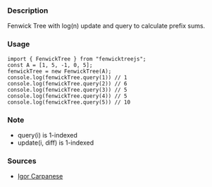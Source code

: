 ### Description

Fenwick Tree with log(n) update and query to calculate prefix sums.

### Usage

```
import { FenwickTree } from "fenwicktreejs";
const A = [1, 5, -1, 0, 5];
fenwickTree = new FenwickTree(A);
console.log(fenwickTree.query(1)) // 1
console.log(fenwickTree.query(2)) // 6
console.log(fenwickTree.query(3)) // 5
console.log(fenwickTree.query(4)) // 5
console.log(fenwickTree.query(5)) // 10
```

### Note

- query(i) is 1-indexed
- update(i, diff) is 1-indexed

### Sources

- [Igor Carpanese](https://medium.com/carpanese/a-visual-introduction-to-fenwick-tree-89b82cac5b3c)
